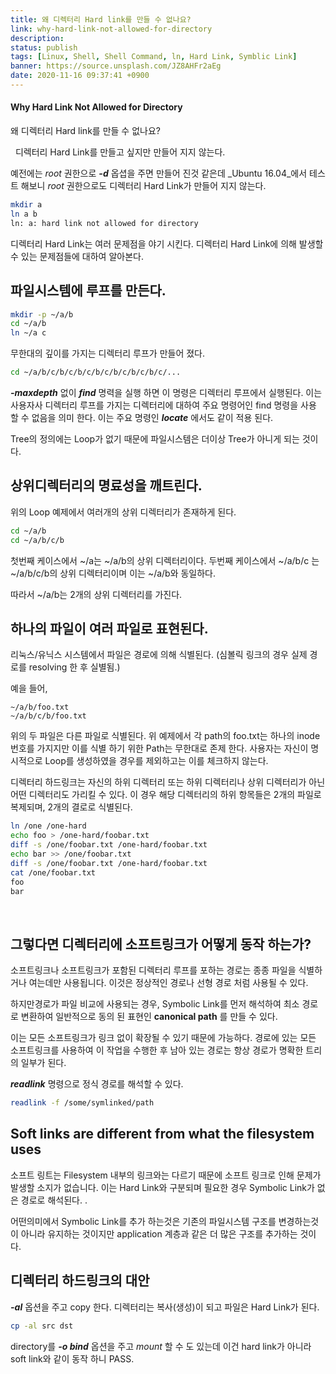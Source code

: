 ```yaml
---
title: 왜 디렉터리 Hard link를 만들 수 없나요?
link: why-hard-link-not-allowed-for-directory
description: 
status: publish
tags: [Linux, Shell, Shell Command, ln, Hard Link, Symblic Link]
banner: https://source.unsplash.com/JZ8AHFr2aEg
date: 2020-11-16 09:37:41 +0900
---
```


#### Why Hard Link Not Allowed for Directory
왜 디렉터리 Hard link를 만들 수 없나요?

  디렉터리 Hard Link를 만들고 싶지만 만들어 지지 않는다. 

예전에는 _root_ 권한으로 _**-d**_ 옵셥을 주면 만들어 진것 같은데 _Ubuntu 16.04_에서 테스트 해보니 _root_ 권한으로도 디렉터리 Hard Link가 만들어 지지 않는다. 
    
```bash    
mkdir a
ln a b
ln: a: hard link not allowed for directory
```


디렉터리 Hard Link는 여러 문제점을 야기 시킨다. 디렉터리 Hard Link에 의해 발생할 수 있는 문제점들에 대하여 알아본다. 

## 파일시스템에 루프를 만든다.
    
```bash    
mkdir -p ~/a/b
cd ~/a/b
ln ~/a c
```

<!--more-->

무한대의 깊이를 가지는 디렉터리 루프가 만들어 졌다. 
    
```bash    
cd ~/a/b/c/b/c/b/c/b/c/b/c/b/c/b/c/...
```
    

_**-maxdepth**_ 없이 _**find**_ 명력을 실행 하면 이 명령은 디렉터리 루프에서 실행된다. 이는 사용자사 디렉터리 루프를 가지는 디렉터리에 대하여 주요 명령어인 find 명령을 사용 할 수 없음을 의미 한다. 이는 주요 명령인 _**locate**_ 에서도 같이 적용 된다. 

Tree의 정의에는 Loop가 없기 때문에 파일시스템은 더이상 Tree가 아니게 되는 것이다. 

## 상위디렉터리의 명료성을 깨트린다.

위의 Loop 예제에서 여러개의 상위 디렉터리가 존재하게 된다. 
    
```bash
cd ~/a/b
cd ~/a/b/c/b
```

첫번째 케이스에서 ~/a는 ~/a/b의 상위 디렉터리이다. 두번째 케이스에서 ~/a/b/c 는 ~/a/b/c/b의 상위 디렉터리이며 이는 ~/a/b와 동일하다. 

따라서 ~/a/b는 2개의 상위 디렉터리를 가진다. 

## 하나의 파일이 여러 파일로 표현된다.

리눅스/유닉스 시스템에서 파일은 경로에 의해 식별된다. (심볼릭 링크의 경우 실제 경로를 resolving 한 후 실별됨.) 

예을 들어, 
    
```    
~/a/b/foo.txt
~/a/b/c/b/foo.txt
```
    

위의 두 파일은 다른 파일로 식별된다. 위 예제에서 각 path의 foo.txt는 하나의 inode 번호를 가지지만 이를 식별 하기 위한 Path는 무한대로 존제 한다. 사용자는 자신이 명시적으로 Loop를 생성하였을 경우를 제외하고는 이를 체크하지 않는다. 

디렉터리 하드링크는 자신의 하위 디렉터리 또는 하위 디렉터리나 상위 디렉터리가 아닌 어떤 디렉터리도 가리킬 수 있다. 이 경우 해당 디렉터리의 하위 항목들은 2개의 파일로 복제되며, 2개의 결로로 식별된다. 
    
```bash    
ln /one /one-hard 
echo foo > /one-hard/foobar.txt 
diff -s /one/foobar.txt /one-hard/foobar.txt
echo bar >> /one/foobar.txt 
diff -s /one/foobar.txt /one-hard/foobar.txt 
cat /one/foobar.txt 
foo 
bar
```
    

 

## 그렇다면 디렉터리에 소프트링크가 어떻게 동작 하는가?

소프트링크나 소프트링크가 포함된 디렉터리 루프를 포하는 경로는 종종 파일을 식별하거나 여는데만 사용됩니다. 이것은 정상적인 경로나 선형 경로 처럼 사용될 수 있다. 

하지만경로가 파일 비교에 사용되는 경우, Symbolic Link를 먼저 해석하여 최소 경로로 변환하여 일반적으로 동의 된 표현인 **canonical path** 를 만들 수 있다. 

이는 모든 소프트링크가 링크 없이 확장될 수 있기 때문에 가능하다. 경로에 있는 모든 소프트링크를 사용하여 이 작업을 수행한 후 남아 있는 경로는 항상 경로가 명확한 트리의 일부가 된다. 

_**readlink**_ 명령으로 정식 경로를 해석할 수 있다. 
    
```bash    
readlink -f /some/symlinked/path
```
    

## Soft links are different from what the filesystem uses

소프트 링트는 Filesystem 내부의 링크와는 다르기 때문에 소프트 링크로 인해 문제가 발생할 소지가 없습니다. 이는 Hard Link와 구분되며 필요한 경우 Symbolic Link가 없은 경로로 해석된다. . 

어떤의미에서 Symbolic Link를 추가 하는것은 기존의 파일시스템 구조를 변경하는것이 아니라 유지하는 것이지만 application 계층과 같은 더 많은 구조를 추가하는 것이다. 

## 디렉터리 하드링크의 대안

**_-al_** 옵션을 주고 copy 한다. 디렉터리는 복사(생성)이 되고 파일은 Hard Link가 된다. 
    
```bash    
cp -al src dst
```
directory를 _**-o bind**_ 옵션을 주고 _mount_ 할 수 도 있는데 이건 hard link가 아니라 soft link와 같이 동작 하니 PASS.
